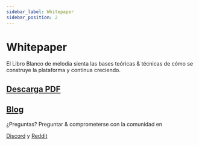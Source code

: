 ```yaml
---
sidebar_label: Whitepaper
sidebar_position: 2
---
```


# Whitepaper

El Libro Blanco de melodia sienta las bases teóricas & técnicas de cómo se construye la plataforma y continua creciendo.

## [Descarga PDF](https://whitepaper.melodia.co)

## [Blog](https://blog.melodia.co/posts/the-melodia-white-paper-a-decentralized-community-owned-music-sharing-protocol)

¿Preguntas? Preguntar & comprometerse con la comunidad en

[Discord](https://discord.com/invite/melodia) y [Reddit](https://www.reddit.com/r/melodia/)

